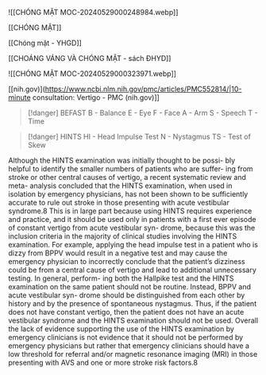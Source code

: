 ![[CHÓNG MẶT MOC-20240529000248984.webp]]

[[CHÓNG MẶT]]

[[Chóng mặt - YHGD]]

[[CHOÁNG VÁNG VÀ CHÓNG MẶT - sách ĐHYD]]

![[CHÓNG MẶT MOC-20240529000323971.webp]]

[[nih.gov)](https://www.ncbi.nlm.nih.gov/pmc/articles/PMC552814/|10-minute consultation: Vertigo - PMC (nih.gov)]]


> [!danger] BEFAST
> B - Balance
> E - Eye
> F - Face
> A - Arm
> S - Speech
> T - Time


> [!danger] HINTS
> HI - Head Impulse Test
> N  - Nystagmus
> TS - Test of Skew

Although the HINTS examination was initially thought to be possi- bly helpful to identify the smaller numbers of patients who are suffer- ing from stroke or other central causes of vertigo, a recent systematic review and meta- analysis concluded that the HINTS examination, when used in isolation by emergency physicians, has not been shown to be sufficiently accurate to rule out stroke in those presenting with acute vestibular syndrome.8 This is in large part because using HINTS requires experience and practice, and it should be used only in patients with a first ever episode of constant vertigo from acute vestibular syn- drome, because this was the inclusion criteria in the majority of clinical studies involving the HINTS examination. For example, applying the head impulse test in a patient who is dizzy from BPPV would result in a negative test and may cause the emergency physician to incorrectly conclude that the patient’s dizziness could be from a central cause of vertigo and lead to additional unnecessary testing. In general, perform- ing both the Hallpike test and the HINTS examination on the same patient should not be routine. Instead, BPPV and acute vestibular syn- drome should be distinguished from each other by history and by the presence of spontaneous nystagmus. Thus, if the patient does not have constant vertigo, then the patient does not have an acute vestibular syndrome and the HINTS examination should not be used. Overall the lack of evidence supporting the use of the HINTS examination by emergency clinicians is not evidence that it should not be performed by emergency physicians but rather that emergency clinicians should have a low threshold for referral and/or magnetic resonance imaging (MRI) in those presenting with AVS and one or more stroke risk factors.8